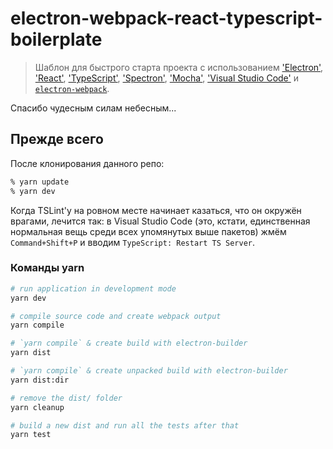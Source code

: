# electron-webpack-react-typescript-boilerplate
> Шаблон для быстрого старта проекта с использованием ['Electron'](https://electronjs.org/), ['React'](https://reactjs.org/), ['TypeScript'](https://www.typescriptlang.org/index.html), ['Spectron'](https://electronjs.org/spectron), ['Mocha'](https://mochajs.org/), ['Visual Studio Code'](https://code.visualstudio.com/) и [`electron-webpack`](https://github.com/electron-userland/electron-webpack).

Спасибо чудесным силам небесным...


## Прежде всего
После клонирования данного репо:

```bash
% yarn update
% yarn dev
```

Когда TSLint'у на ровном месте начинает казаться, что он окружён врагами, лечится так: в Visual Studio Code (это, кстати, единственная нормальная вещь среди всех упомянутых выше пакетов) жмём `Command+Shift+P` и вводим `TypeScript: Restart TS Server`.


### Команды yarn

```bash
# run application in development mode
yarn dev

# compile source code and create webpack output
yarn compile

# `yarn compile` & create build with electron-builder
yarn dist

# `yarn compile` & create unpacked build with electron-builder
yarn dist:dir

# remove the dist/ folder
yarn cleanup

# build a new dist and run all the tests after that
yarn test
```
